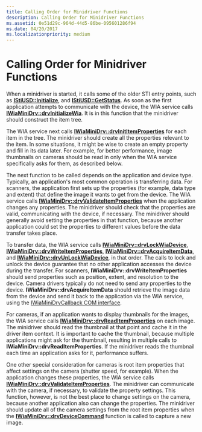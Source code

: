 ```yaml
---
title: Calling Order for Minidriver Functions
description: Calling Order for Minidriver Functions
ms.assetid: 0e51d29c-964d-44d5-86be-095601286f94
ms.date: 04/20/2017
ms.localizationpriority: medium
---
```


# Calling Order for Minidriver Functions





When a minidriver is started, it calls some of the older STI entry points, such as [**IStiUSD::Initialize**](https://msdn.microsoft.com/library/windows/hardware/ff543824), and [**IStiUSD::GetStatus**](https://msdn.microsoft.com/library/windows/hardware/ff543823). As soon as the first application attempts to communicate with the device, the WIA service calls [**IWiaMiniDrv::drvInitializeWia**](https://msdn.microsoft.com/library/windows/hardware/ff544986). It is in this function that the minidriver should construct the item tree.

The WIA service next calls [**IWiaMiniDrv::drvInitItemProperties**](https://msdn.microsoft.com/library/windows/hardware/ff544989) for each item in the tree. The minidriver should create all the properties relevant to the item. In some situations, it might be wise to create an empty property and fill in its data later. For example, for better performance, image thumbnails on cameras should be read in only when the WIA service specifically asks for them, as described below.

The next function to be called depends on the application and device type. Typically, an application's most common operation is transferring data. For scanners, the application first sets up the properties (for example, data type and extent) that define the image it wants to get from the device. The WIA service calls [**IWiaMiniDrv::drvValidateItemProperties**](https://msdn.microsoft.com/library/windows/hardware/ff545017) when the application changes any properties. The minidriver should check that the properties are valid, communicating with the device, if necessary. The minidriver should generally avoid setting the properties in that function, because another application could set the properties to different values before the data transfer takes place.

To transfer data, the WIA service calls [**IWiaMiniDrv::drvLockWiaDevice**](https://msdn.microsoft.com/library/windows/hardware/ff544995), [**IWiaMiniDrv::drvWriteItemProperties**](https://msdn.microsoft.com/library/windows/hardware/ff545020), [**IWiaMiniDrv::drvAcquireItemData**](https://msdn.microsoft.com/library/windows/hardware/ff543956), and [**IWiaMiniDrv::drvUnLockWiaDevice**](https://msdn.microsoft.com/library/windows/hardware/ff545012), in that order. The calls to lock and unlock the device guarantee that no other application accesses the device during the transfer. For scanners, **IWiaMiniDrv::drvWriteItemProperties** should send properties such as position, extent, and resolution to the device. Camera drivers typically do not need to send any properties to the device. **IWiaMiniDrv::drvAcquireItemData** should retrieve the image data from the device and send it back to the application via the WIA service, using the [IWiaMiniDrvCallback COM interface](iwiaminidrvcallback-com-interface.md).

For cameras, if an application wants to display thumbnails for the images, the WIA service calls [**IWiaMiniDrv::drvReadItemProperties**](https://msdn.microsoft.com/library/windows/hardware/ff545005) on each image. The minidriver should read the thumbnail at that point and cache it in the driver item context. It is important to cache the thumbnail, because multiple applications might ask for the thumbnail, resulting in multiple calls to **IWiaMiniDrv::drvReadItemProperties**. If the minidriver reads the thumbnail each time an application asks for it, performance suffers.

One other special consideration for cameras is root item properties that affect settings on the camera (shutter speed, for example). When the application changes these properties, the WIA service calls [**IWiaMiniDrv::drvValidateItemProperties**](https://msdn.microsoft.com/library/windows/hardware/ff545017). The minidriver can communicate with the camera, if necessary, to validate the property settings. This function, however, is not the best place to change settings on the camera, because another application also can change the properties. The minidriver should update all of the camera settings from the root item properties when the [**IWiaMiniDrv::drvDeviceCommand**](https://msdn.microsoft.com/library/windows/hardware/ff543967) function is called to capture a new image.

 

 




